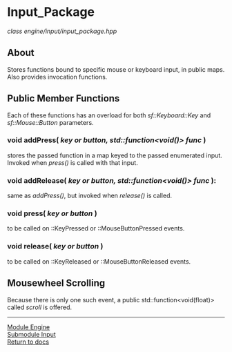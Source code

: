 # Input_Package
*class*
*engine/input/input_package.hpp*

## About
Stores functions bound to specific mouse or keyboard input, in public maps. Also provides invocation functions.

## Public Member Functions
Each of these functions has an overload for both *sf::Keyboard::Key* and *sf::Mouse::Button* parameters.

### void addPress( *key or button, std::function<void()> func* )
stores the passed function in a map keyed to the passed enumerated input. Invoked when *press()* is called with that input.

### void addRelease( *key or button, std::function<void()> func* ):
same as *addPress()*, but invoked when *release()* is called.

### void press( *key or button* )
to be called on ::KeyPressed or ::MouseButtonPressed events.

### void release( *key or button* )
to be called on ::KeyReleased or ::MouseButtonReleased events.

## Mousewheel Scrolling
Because there is only one such event, a public std::function<void(float)> called *scroll* is offered.

---

[Module Engine](../engine.md)  
[Submodule Input](input.md)  
[Return to docs](../../docs.md)